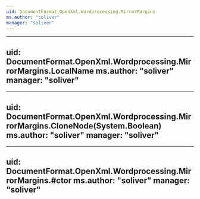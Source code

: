 ```yaml
---
uid: DocumentFormat.OpenXml.Wordprocessing.MirrorMargins
ms.author: "soliver"
manager: "soliver"
---
```


---
uid: DocumentFormat.OpenXml.Wordprocessing.MirrorMargins.LocalName
ms.author: "soliver"
manager: "soliver"
---

---
uid: DocumentFormat.OpenXml.Wordprocessing.MirrorMargins.CloneNode(System.Boolean)
ms.author: "soliver"
manager: "soliver"
---

---
uid: DocumentFormat.OpenXml.Wordprocessing.MirrorMargins.#ctor
ms.author: "soliver"
manager: "soliver"
---
